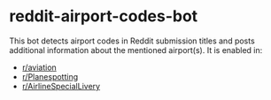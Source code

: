 # reddit-airport-codes-bot

This bot detects airport codes in Reddit submission titles and posts additional information about the mentioned airport(s). It is enabled in:

* [r/aviation](https://www.reddit.com/r/aviation)
* [r/Planespotting](https://www.reddit.com/r/Planespotting)
* [r/AirlineSpecialLivery](https://www.reddit.com/r/AirlineSpecialLivery)

